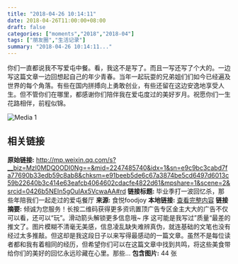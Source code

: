 ```yaml
---
title: "2018-04-26 10:14:11"
date: 2018-04-26T11:00:00+08:00
draft: false
categories: ["moments","2018","2018-04"]
tags: ["朋友圈","生活记录"]
summary: "2018-04-26 10:14:11..."
---
```


你们一直都说我不写爱屯中餐。看，我这不是写了。而且一写还写了个大的。一边写这篇文章一边回想起自己的年少青春。当年一起玩耍的兄弟姐们们如今已经遍及世界的每个角落。有些在国内拼搏向上勇敢创业，有些还留在这边安逸地享受人生。但不管你们在哪里，都感谢你们陪伴我在爱屯度过的美好岁月。祝愿你们一生花路相伴，前程似锦。

![Media 1](/Moments/photos/2018-04-26/201804261014110.jpg)

## 相关链接

**原始链接:** http://mp.weixin.qq.com/s?__biz=MzI0MDQ0ODI0Ng==&mid=2247485740&idx=1&sn=e9c9bc3cabd7fa77690b33edb59c8ab8&chksm=e91beeb5de6c67a3874be5cd6497d6013c59b22640b3c414e63eafcb4064602cdacfe4822d61&mpshare=1&scene=2&srcid=0426b5NEIn5gOulAx5VcwaAA#rd
**链接标题:** 毕业季打一波回忆杀，那些年陪我们一起走过的爱屯餐厅
**来源:** 食悦foodjoy
**本地链接:** [查看完整内容](/link_content/2018/04/2018-04-26-1/link_content/)
**链接摘要:** 倾诚为您服务！长按二维码获得更多资讯置顶广告专区金主大大的广告不仅可以看，还可以“玩”。滑动箭头解锁更多信息哦~ 序 这可能是我写过”质量“最差的推文了。图片模糊不清毫无美感，信息凌乱缺失难辨真伪，就连基础的文笔也没有经过太多推敲。但这却是我这段日子以来写得最感动的一篇文章。虽然不是每位读者都和我有着相同的经历，但希望你们可以在这篇文章中找到共鸣，将这些美食带给你们的美好的回忆永远珍藏在心里。那些...
**包含图片:** 44 张

